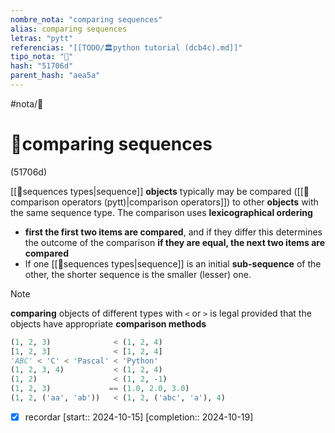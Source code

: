 ```yaml
---
nombre_nota: "comparing sequences"
alias: comparing sequences
letras: "pytt"
referencias: "[[TODO/🏛️python tutorial (dcb4c).md]]"
tipo_nota: "📑"
hash: "51706d"
parent_hash: "aea5a"
---
```


#nota/📑

# 📑comparing sequences
<div class="hash">(51706d)</div>




[[🔌sequences types|sequence]]  __objects__ typically may be compared ([[📑comparison operators (pytt)|comparison operators]]) to other __objects__ with the same sequence type. The comparison uses __lexicographical ordering__

- __first the first two items are compared__, and if they differ this determines the outcome of the comparison __if they are equal, the next two items are compared__
- If one [[🔌sequences types|sequence]] is an initial __sub-sequence__ of the other, the shorter sequence is the smaller (lesser) one.


> [!NOTE] 
 __comparing__ objects of different types with `<` or `>` is legal provided that the objects have appropriate __comparison methods__

```python
(1, 2, 3)              < (1, 2, 4)
[1, 2, 3]              < [1, 2, 4]
'ABC' < 'C' < 'Pascal' < 'Python'
(1, 2, 3, 4)           < (1, 2, 4)
(1, 2)                 < (1, 2, -1)
(1, 2, 3)             == (1.0, 2.0, 3.0)
(1, 2, ('aa', 'ab'))   < (1, 2, ('abc', 'a'), 4)
```



- [x] recordar  [start:: 2024-10-15]  [completion:: 2024-10-19]
